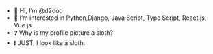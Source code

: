 - 👋 Hi, I’m @d2doo
- 👀 I’m interested in Python,Django, Java Script, Type Script, React.js, Vue.js 
- ❓ Why is my profile picture a sloth?
- ❗ JUST, I look like a sloth.

<!---
d2doo/d2doo is a ✨ special ✨ repository because its `README.md` (this file) appears on your GitHub profile.
You can click the Preview link to take a look at your changes.
--->
